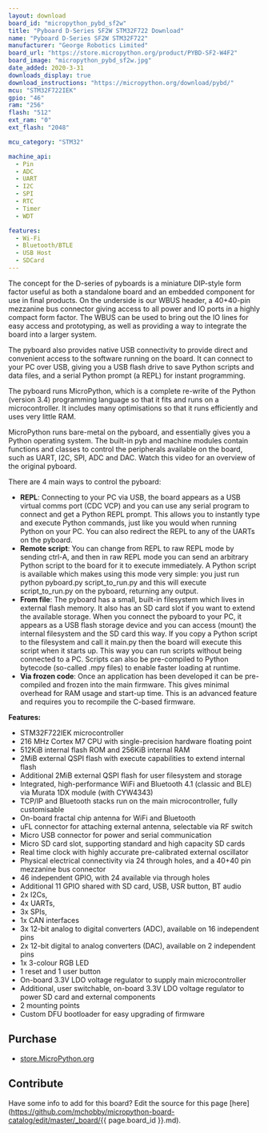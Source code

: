 ```yaml
---
layout: download
board_id: "micropython_pybd_sf2w"
title: "Pyboard D-Series SF2W STM32F722 Download"
name: "Pyboard D-Series SF2W STM32F722"
manufacturer: "George Robotics Limited"
board_url: "https://store.micropython.org/product/PYBD-SF2-W4F2"
board_image: "micropython_pybd_sf2w.jpg"
date_added: 2020-3-31
downloads_display: true
download_instructions: "https://micropython.org/download/pybd/"
mcu: "STM32F722IEK"
gpio: "46"
ram: "256"
flash: "512"
ext_ram: "0"
ext_flash: "2048"

mcu_category: "STM32"

machine_api:
  - Pin 
  - ADC
  - UART
  - I2C
  - SPI
  - RTC
  - Timer
  - WDT

features:
  - Wi-Fi
  - Bluetooth/BTLE
  - USB Host
  - SDCard
---
```


The concept for the D-series of pyboards is a miniature DIP-style form factor useful as both a standalone board and an embedded component for use in final products. On the underside is our WBUS header, a 40+40-pin mezzanine bus connector giving access to all power and IO ports in a highly compact form factor. The WBUS can be used to bring out the IO lines for easy access and prototyping, as well as providing a way to integrate the board into a larger system.


The pyboard also provides native USB connectivity to provide direct and convenient access to the software running on the board. It can connect to your PC over USB, giving you a USB flash drive to save Python scripts and data files, and a serial Python prompt (a REPL) for instant programming.


The pyboard runs MicroPython, which is a complete re-write of the Python (version 3.4) programming language so that it fits and runs on a microcontroller. It includes many optimisations so that it runs efficiently and uses very little RAM.


MicroPython runs bare-metal on the pyboard, and essentially gives you a Python operating system. The built-in pyb and machine modules contain functions and classes to control the peripherals available on the board, such as UART, I2C, SPI, ADC and DAC. Watch this video for an overview of the original pyboard.


There are 4 main ways to control the pyboard:
* **REPL**: Connecting to your PC via USB, the board appears as a USB virtual comms port (CDC VCP) and you can use any serial program to connect and get a Python REPL prompt. This allows you to instantly type and execute Python commands, just like you would when running Python on your PC. You can also redirect the REPL to any of the UARTs on the pyboard.
* **Remote script**: You can change from REPL to raw REPL mode by sending ctrl-A, and then in raw REPL mode you can send an arbitrary Python script to the board for it to execute immediately. A Python script is available which makes using this mode very simple: you just run python pyboard.py script_to_run.py and this will execute script_to_run.py on the pyboard, returning any output.
* **From file**: The pyboard has a small, built-in filesystem which lives in external flash memory. It also has an SD card slot if you want to extend the available storage. When you connect the pyboard to your PC, it appears as a USB flash storage device and you can access (mount) the internal filesystem and the SD card this way. If you copy a Python script to the filesystem and call it main.py then the board will execute this script when it starts up. This way you can run scripts without being connected to a PC. Scripts can also be pre-compiled to Python bytecode (so-called .mpy files) to enable faster loading at runtime.
* **Via frozen code**: Once an application has been developed it can be pre-compiled and frozen into the main firmware. This gives minimal overhead for RAM usage and start-up time. This is an advanced feature and requires you to recompile the C-based firmware.


**Features:**
* STM32F722IEK microcontroller
* 216 MHz Cortex M7 CPU with single-precision hardware floating point
* 512KiB internal flash ROM and 256KiB internal RAM
* 2MiB external QSPI flash with execute capabilities to extend internal flash
* Additional 2MiB external QSPI flash for user filesystem and storage
* Integrated, high-performance WiFi and Bluetooth 4.1 (classic and BLE) via Murata 1DX module (with CYW4343)
* TCP/IP and Bluetooth stacks run on the main microcontroller, fully customisable
* On-board fractal chip antenna for WiFi and Bluetooth
* uFL connector for attaching external antenna, selectable via RF switch
* Micro USB connector for power and serial communication
* Micro SD card slot, supporting standard and high capacity SD cards
* Real time clock with highly accurate pre-calibrated external oscillator
* Physical electrical connectivity via 24 through holes, and a 40+40 pin mezzanine bus connector
* 46 independent GPIO, with 24 available via through holes
* Additional 11 GPIO shared with SD card, USB, USR button, BT audio
* 2x I2Cs, 
* 4x UARTs, 
* 3x SPIs, 
* 1x CAN interfaces
* 3x 12-bit analog to digital converters (ADC), available on 16 independent pins
* 2x 12-bit digital to analog converters (DAC), available on 2 independent pins
* 1x 3-colour RGB LED
* 1 reset and 1 user button
* On-board 3.3V LDO voltage regulator to supply main microcontroller
* Additional, user switchable, on-board 3.3V LDO voltage regulator to power SD card and external components
* 2 mounting points
* Custom DFU bootloader for easy upgrading of firmware


## Purchase
* [store.MicroPython.org](https://store.micropython.org/product/PYBD-SF2-W4F2)

## Contribute

Have some info to add for this board? Edit the source for this page [here](https://github.com/mchobby/micropython-board-catalog/edit/master/_board/{{ page.board_id }}.md).

